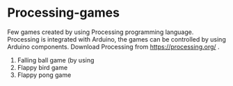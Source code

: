 # Processing-games
Few games created by using Processing programming language.
Processing is integrated with Arduino, the games can be controlled by using Arduino components.
Download Processing from https://processing.org/ .
1) Falling ball game (by using 
2) Flappy bird game
4) Flappy pong game 
